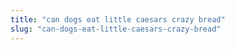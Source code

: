 ```yaml
---
title: "can dogs eat little caesars crazy bread"
slug: "can-dogs-eat-little-caesars-crazy-bread"
---
```


